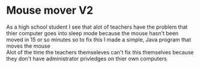 # Mouse mover V2
As a high school student I see that alot of teachers have the problem that thier computer
goes into sleep mode because the mouse hasn't been moved in 15 or so minutes so to fix this
I made a simple, Java program that moves the mouse
<br>
Alot of the time the teachers themseleves can't fix this themselves because 
they don't have administrator privledges on thier own computers
